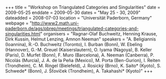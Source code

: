 +++
title = "Workshop on Triangulated Categories and Singularities"
date = 2009-05-25
enddate = 2009-05-30
dates = "May 25 - 30, 2009"
dateadded = 2008-07-03
location = "Universität Paderborn, Germany"
webpage = "http://www2.math.uni-paderborn.de/ags/pbrep/meetings/triangulated-categories-and-singularities.html"
organisers = "Ragnar-Olaf Buchweitz, Henning Krause, Dirk Kussin, Helmut Lenzing, Amnon Neeman"
speakers = "A. Beligiannis (Ioannina), R.-O. Buchweitz (Toronto), I. Burban (Bonn), W. Ebeling (Hannover), G.-M. Greuel (Kaiserslautern), O. Iyama (Nagoya), B. Keller (Paris), D. Murfet (Bonn), F. Muro (Barcelona), A. Neeman (Canberra), P. Nicolás (Murcia), J. A. de la Peña (Mexico), M. Porta (Ben-Gurion), I. Reiten (Trondheim), C. M. Ringel (Bielefeld), J. Rosický (Brno), K. Saito* (Kyoto), S. Schwede* (Bonn), J. Šťovíček (Trondheim), A. Takahashi* (Kyoto)"
+++
